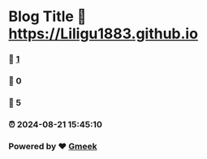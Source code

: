 # Blog Title :link: https://Liligu1883.github.io 
### :page_facing_up: [1](https://Liligu1883.github.io/tag.html) 
### :speech_balloon: 0 
### :hibiscus: 5 
### :alarm_clock: 2024-08-21 15:45:10 
### Powered by :heart: [Gmeek](https://github.com/Meekdai/Gmeek)
